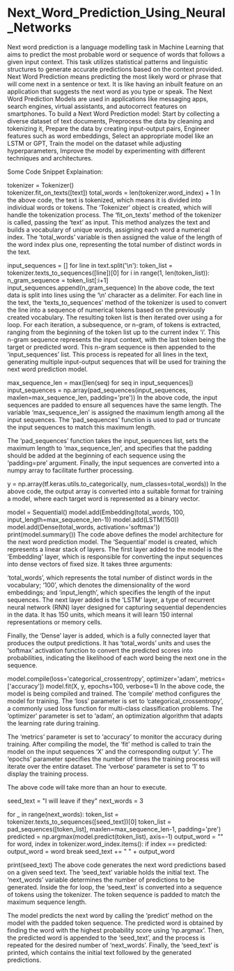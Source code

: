 # Next_Word_Prediction_Using_Neural_Networks
Next word prediction is a language modelling task in Machine Learning that aims to predict the most probable word or sequence of words that follows a given input context. This task utilizes statistical patterns and linguistic structures to generate accurate predictions based on the context provided.
Next Word Prediction means predicting the most likely word or phrase that will come next in a sentence or text. It is like having an inbuilt feature on an application that suggests the next word as you type or speak.
The Next Word Prediction Models are used in applications like messaging apps, search engines, virtual assistants, and autocorrect features on smartphones.
To build a Next Word Prediction model:
  Start by collecting a diverse dataset of text documents, 
  Preprocess the data by cleaning and tokenizing it, 
  Prepare the data by creating input-output pairs, 
  Engineer features such as word embeddings, 
  Select an appropriate model like an LSTM or GPT, 
  Train the model on the dataset while adjusting hyperparameters,
  Improve the model by experimenting with different techniques and architectures.

Some Code Snippet Explaination:

  tokenizer = Tokenizer()                               
  tokenizer.fit_on_texts([text])
  total_words = len(tokenizer.word_index) + 1
In the above code, the text is tokenized, which means it is divided into individual words or tokens. The ‘Tokenizer’ object is created, which will handle the tokenization process. The ‘fit_on_texts’ method of the tokenizer is called, passing the ‘text’ as input. This method analyzes the text and builds a vocabulary of unique words, assigning each word a numerical index. The ‘total_words’ variable is then assigned the value of the length of the word index plus one, representing the total number of distinct words in the text.

input_sequences = []
for line in text.split('\n'):
    token_list = tokenizer.texts_to_sequences([line])[0]
    for i in range(1, len(token_list)):
        n_gram_sequence = token_list[:i+1]
        input_sequences.append(n_gram_sequence)
In the above code, the text data is split into lines using the ‘\n’ character as a delimiter. For each line in the text, the ‘texts_to_sequences’ method of the tokenizer is used to convert the line into a sequence of numerical tokens based on the previously created vocabulary. The resulting token list is then iterated over using a for loop. For each iteration, a subsequence, or n-gram, of tokens is extracted, ranging from the beginning of the token list up to the current index ‘i’.
This n-gram sequence represents the input context, with the last token being the target or predicted word. This n-gram sequence is then appended to the ‘input_sequences’ list. This process is repeated for all lines in the text, generating multiple input-output sequences that will be used for training the next word prediction model. 

  max_sequence_len = max([len(seq) for seq in input_sequences])
  input_sequences = np.array(pad_sequences(input_sequences, maxlen=max_sequence_len, padding='pre'))
In the above code, the input sequences are padded to ensure all sequences have the same length. The variable ‘max_sequence_len’ is assigned the maximum length among all the input sequences. The ‘pad_sequences’ function is used to pad or truncate the input sequences to match this maximum length.

The ‘pad_sequences’ function takes the input_sequences list, sets the maximum length to ‘max_sequence_len’, and specifies that the padding should be added at the beginning of each sequence using the ‘padding=pre’ argument. Finally, the input sequences are converted into a numpy array to facilitate further processing.

y = np.array(tf.keras.utils.to_categorical(y, num_classes=total_words))
In the above code, the output array is converted into a suitable format for training a model, where each target word is represented as a binary vector.

model = Sequential()
model.add(Embedding(total_words, 100, input_length=max_sequence_len-1))
model.add(LSTM(150))
model.add(Dense(total_words, activation='softmax'))
print(model.summary())
The code above defines the model architecture for the next word prediction model. The ‘Sequential’ model is created, which represents a linear stack of layers. The first layer added to the model is the ‘Embedding’ layer, which is responsible for converting the input sequences into dense vectors of fixed size. It takes three arguments:

‘total_words’, which represents the total number of distinct words in the vocabulary; 
‘100’, which denotes the dimensionality of the word embeddings; 
and ‘input_length’, which specifies the length of the input sequences.
The next layer added is the ‘LSTM’ layer, a type of recurrent neural network (RNN) layer designed for capturing sequential dependencies in the data. It has 150 units, which means it will learn 150 internal representations or memory cells.

Finally, the ‘Dense’ layer is added, which is a fully connected layer that produces the output predictions. It has ‘total_words’ units and uses the ‘softmax’ activation function to convert the predicted scores into probabilities, indicating the likelihood of each word being the next one in the sequence.

model.compile(loss='categorical_crossentropy', optimizer='adam', metrics=['accuracy'])
model.fit(X, y, epochs=100, verbose=1)
In the above code, the model is being compiled and trained. The ‘compile’ method configures the model for training. The ‘loss’ parameter is set to ‘categorical_crossentropy’, a commonly used loss function for multi-class classification problems. The ‘optimizer’ parameter is set to ‘adam’, an optimization algorithm that adapts the learning rate during training.

The ‘metrics’ parameter is set to ‘accuracy’ to monitor the accuracy during training. After compiling the model, the ‘fit’ method is called to train the model on the input sequences ‘X’ and the corresponding output ‘y’. The ‘epochs’ parameter specifies the number of times the training process will iterate over the entire dataset. The ‘verbose’ parameter is set to ‘1’ to display the training process.

The above code will take more than an hour to execute.

seed_text = "I will leave if they"
next_words = 3

for _ in range(next_words):
    token_list = tokenizer.texts_to_sequences([seed_text])[0]
    token_list = pad_sequences([token_list], maxlen=max_sequence_len-1, padding='pre')
    predicted = np.argmax(model.predict(token_list), axis=-1)
    output_word = ""
    for word, index in tokenizer.word_index.items():
        if index == predicted:
            output_word = word
            break
    seed_text += " " + output_word

print(seed_text)
The above code generates the next word predictions based on a given seed text. The ‘seed_text’ variable holds the initial text. The ‘next_words’ variable determines the number of predictions to be generated. Inside the for loop, the ‘seed_text’ is converted into a sequence of tokens using the tokenizer. The token sequence is padded to match the maximum sequence length.

The model predicts the next word by calling the ‘predict’ method on the model with the padded token sequence. The predicted word is obtained by finding the word with the highest probability score using ‘np.argmax’. Then, the predicted word is appended to the ‘seed_text’, and the process is repeated for the desired number of ‘next_words’. Finally, the ‘seed_text’ is printed, which contains the initial text followed by the generated predictions.
  

